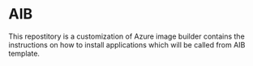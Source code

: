 # AIB
This repostitory is a customization of Azure image builder contains the instructions on how to install applications which will be called from AIB template.
